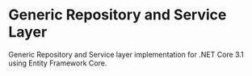 # Generic Repository and Service Layer
Generic Repository and Service layer implementation for .NET Core 3.1 using Entity Framework Core.

